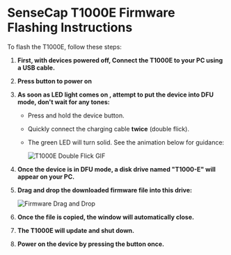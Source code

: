 # SenseCap T1000E Firmware Flashing Instructions

To flash the T1000E, follow these steps:

1. **First, with devices powered off, Connect the T1000E to your PC using a USB cable.**
2. **Press button to power on**
3. **As soon as LED light comes on , attempt to put the device into DFU mode, don't wait for any tones:**
   - Press and hold the device button.
   - Quickly connect the charging cable **twice** (double flick).
   - The green LED will turn solid. See the animation below for guidance:
   
     ![T1000E Double Flick GIF](https://github.com/user-attachments/assets/78301873-671b-444d-8780-5e28b84568eb)
4. **Once the device is in DFU mode, a disk drive named "T1000-E" will appear on your PC.**
5. **Drag and drop the downloaded firmware file into this drive:**

    ![Firmware Drag and Drop](https://github.com/user-attachments/assets/99fa836a-365b-4166-87b2-2905cc2ebe9b)
    
6. **Once the file is copied, the window will automatically close.**
7. **The T1000E will update and shut down.**
8. **Power on the device by pressing the button once.**
